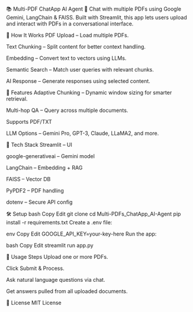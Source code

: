 
📚 Multi-PDF ChatApp AI Agent 🤖
Chat with multiple PDFs using Google Gemini, LangChain & FAISS.
Built with Streamlit, this app lets users upload and interact with PDFs in a conversational interface.

🧠 How It Works
PDF Upload – Load multiple PDFs.

Text Chunking – Split content for better context handling.

Embedding – Convert text to vectors using LLMs.

Semantic Search – Match user queries with relevant chunks.

AI Response – Generate responses using selected content.

🚀 Features
Adaptive Chunking – Dynamic window sizing for smarter retrieval.

Multi-hop QA – Query across multiple documents.

Supports PDF/TXT

LLM Options – Gemini Pro, GPT-3, Claude, LLaMA2, and more.

🧰 Tech Stack
Streamlit – UI

google-generativeai – Gemini model

LangChain – Embedding + RAG

FAISS – Vector DB

PyPDF2 – PDF handling

dotenv – Secure API config

🛠️ Setup
bash
Copy
Edit
git clone 
cd Multi-PDFs_ChatApp_AI-Agent
pip install -r requirements.txt
Create a .env file:

env
Copy
Edit
GOOGLE_API_KEY=your-key-here
Run the app:

bash
Copy
Edit
streamlit run app.py


🧪 Usage Steps
Upload one or more PDFs.

Click Submit & Process.

Ask natural language questions via chat.

Get answers pulled from all uploaded documents.

📄 License
MIT License

